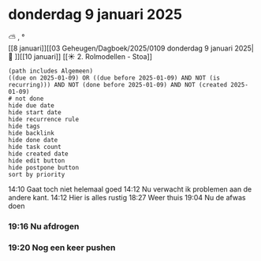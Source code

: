 # donderdag 9 januari 2025

⛅ , °<br>[[8 januari]][[03 Geheugen/Dagboek/2025/0109 donderdag 9 januari 2025| 📓 ]][[10 januari]]
[[☀️ 2. Rolmodellen - Stoa]]
```tasks
(path includes Algemeen)
((due on 2025-01-09) OR ((due before 2025-01-09) AND NOT (is recurring))) AND NOT (done before 2025-01-09) AND NOT (created 2025-01-09)
# not done
hide due date
hide start date
hide recurrence rule
hide tags
hide backlink
hide done date
hide task count
hide created date
hide edit button
hide postpone button 
sort by priority 
```
14:10 Gaat toch niet helemaal goed 
14:12 Nu verwacht ik problemen aan de andere kant. 
14:12 Hier is alles rustig 
18:27 Weer thuis 
19:04 Nu de afwas doen 
### 19:16 Nu afdrogen  
### 19:20 Nog een keer pushen 